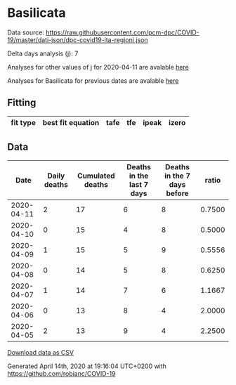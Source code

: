 # Basilicata

Data source: https://raw.githubusercontent.com/pcm-dpc/COVID-19/master/dati-json/dpc-covid19-ita-regioni.json

Delta days analysis (j): 7

Analyses for other values of j for 2020-04-11 are avalable [here](../2020-04-11/README.md)

Analyses for Basilicata for previous dates are avalable [here](../README.md)

## Fitting 
|fit type|best fit equation|tafe|tfe|ipeak|izero|
|-------|-----|--------|------|---|---|

## Data
|Date|Daily deaths|Cumulated deaths|Deaths in the last 7 days|Deaths in the 7 days before|ratio|
|----|----------|-----------|-------|--------------------|-----|
|2020-04-11|2|17|6|8|0.7500|
|2020-04-10|0|15|4|8|0.5000|
|2020-04-09|1|15|5|9|0.5556|
|2020-04-08|0|14|5|8|0.6250|
|2020-04-07|1|14|7|6|1.1667|
|2020-04-06|0|13|8|4|2.0000|
|2020-04-05|2|13|9|4|2.2500|

[Download data as CSV](COVID-19_basilicata_j7_2020-04-11.csv)

Generated April 14th, 2020 at 19:16:04 UTC+0200 with https://github.com/robianc/COVID-19
